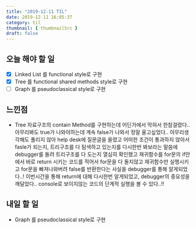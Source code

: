 ```yaml
---
title: "2019-12-11 TIL"
date: 2019-12-11 16:05:37
category: til
thumbnail: { thumbnailSrc }
draft: false
---
```


## 오늘 해야 할 일

- [x] Linked List 를 functional style로 구현
- [x] Tree 를 functional shared methods style로 구현
- [ ] Graph 를 pseudoclassical style로 구현

## 느낀점

- Tree 자료구조의 contain Method를 구현하는데 어딘가에서 막혀서 한참걸렸다.. 아무리봐도 true가 나와야하는데 계속 false가 나와서 정말 울고싶었다.. 아무리생각해도 풀리지 않아 help desk에 질문글을 올렸고 어떠한 조건이 통과하지 않아서 fasle가 되는지, 트리구조를 다 탐색하고 있는지를 다시한번 봐보라는 말씀에 debugger를 돌려 트리구조를 다 도는지 열심히 확인했고 재귀함수를 for문의 if안에서 바로 return 시키는 코드를 적어서 for문을 다 돌지않고 재귀함수만 실행시키고 for문을 빠져나와버려 false를 반환한다는 사실을 debugger를 통해 알게되었다..! 이번시간을 통해 return에 대해 다시한번 알게되었고, debugger의 중요성을 깨달았다.. console로 보이지않는 코드의 단계적 실행을 볼 수 있다..!!

## 내일 할 일

- Graph 를 pseudoclassical style로 구현



